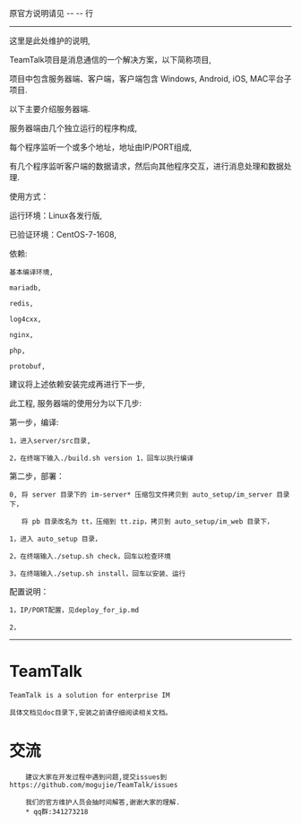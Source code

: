 原官方说明请见 -- -- 行

--------------------------------------------------------
这里是此处维护的说明,

TeamTalk项目是消息通信的一个解决方案，以下简称项目,

项目中包含服务器端、客户端，客户端包含 Windows, Android, iOS, MAC平台子项目.

以下主要介绍服务器端.

服务器端由几个独立运行的程序构成,

每个程序监听一个或多个地址，地址由IP/PORT组成,

有几个程序监听客户端的数据请求，然后向其他程序交互，进行消息处理和数据处理.


使用方式：

运行环境：Linux各发行版,

已验证环境：CentOS-7-1608,

依赖:

	基本编译环境,

	mariadb,

	redis,

	log4cxx,

	nginx,

	php,

	protobuf,


建议将上述依赖安装完成再进行下一步,


此工程, 服务器端的使用分为以下几步:

第一步，编译:

	1，进入server/src目录,

	2，在终端下输入./build.sh version 1，回车以执行编译

第二步，部署：

	0, 将 server 目录下的 im-server* 压缩包文件拷贝到 auto_setup/im_server 目录下，

	   将 pb 目录改名为 tt，压缩到 tt.zip，拷贝到 auto_setup/im_web 目录下，

	1，进入 auto_setup 目录，

	2，在终端输入./setup.sh check，回车以检查环境

	3，在终端输入./setup.sh install，回车以安装、运行



配置说明：

	1，IP/PORT配置，见deploy_for_ip.md

	2，




--------------------------------------------------------

# TeamTalk
	TeamTalk is a solution for enterprise IM
	
	具体文档见doc目录下,安装之前请仔细阅读相关文档。
	
# 交流
		建议大家在开发过程中遇到问题,提交issues到https://github.com/mogujie/TeamTalk/issues  
		
		我们的官方维护人员会抽时间解答,谢谢大家的理解.
		* qq群:341273218
